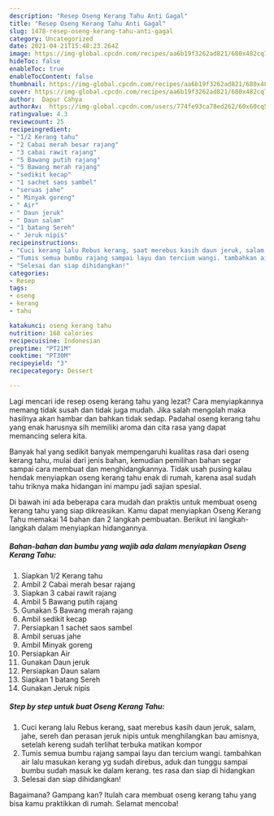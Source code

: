 ```yaml
---
description: "Resep Oseng Kerang Tahu Anti Gagal"
title: "Resep Oseng Kerang Tahu Anti Gagal"
slug: 1478-resep-oseng-kerang-tahu-anti-gagal
category: Uncategorized
date: 2021-04-21T15:48:23.264Z
image: https://img-global.cpcdn.com/recipes/aa6b19f3262ad821/680x482cq70/oseng-kerang-tahu-foto-resep-utama.jpg
hideToc: false
enableToc: true
enableTocContent: false
thumbnail: https://img-global.cpcdn.com/recipes/aa6b19f3262ad821/680x482cq70/oseng-kerang-tahu-foto-resep-utama.jpg
cover: https://img-global.cpcdn.com/recipes/aa6b19f3262ad821/680x482cq70/oseng-kerang-tahu-foto-resep-utama.jpg
author:  Dapur Cahya
authorAv:  https://img-global.cpcdn.com/users/774fe93ca78ed262/60x60cq50/avatar.jpg
ratingvalue: 4.3
reviewcount: 25
recipeingredient:
- "1/2 Kerang tahu"
- "2 Cabai merah besar rajang"
- "3 cabai rawit rajang"
- "5 Bawang putih rajang"
- "5 Bawang merah rajang"
- "sedikit kecap"
- "1 sachet saos sambel"
- "seruas jahe"
- " Minyak goreng"
- " Air"
- " Daun jeruk"
- " Daun salam"
- "1 batang Sereh"
- " Jeruk nipis"
recipeinstructions:
- "Cuci kerang lalu Rebus kerang, saat merebus kasih daun jeruk, salam, jahe, sereh dan perasan jeruk nipis untuk menghilangkan bau amisnya, setelah kereng sudah terlihat terbuka matikan kompor"
- "Tumis semua bumbu rajang sampai layu dan tercium wangi. tambahkan air lalu masukan kerang yg sudah direbus, aduk dan tunggu sampai bumbu sudah masuk ke dalam kerang. tes rasa dan siap di hidangkan"
- "Selesai dan siap dihidangkan!"
categories:
- Resep
tags:
- oseng
- kerang
- tahu

katakunci: oseng kerang tahu 
nutrition: 168 calories
recipecuisine: Indonesian
preptime: "PT21M"
cooktime: "PT30M"
recipeyield: "3"
recipecategory: Dessert

---
```



Lagi mencari ide resep oseng kerang tahu yang lezat? Cara menyiapkannya memang tidak susah dan tidak juga mudah. Jika salah mengolah maka hasilnya akan hambar dan bahkan tidak sedap. Padahal oseng kerang tahu yang enak harusnya sih memiliki aroma dan cita rasa yang dapat memancing selera kita.




Banyak hal yang sedikit banyak mempengaruhi kualitas rasa dari oseng kerang tahu, mulai dari jenis bahan, kemudian pemilihan bahan segar sampai cara membuat dan menghidangkannya. Tidak usah pusing kalau hendak menyiapkan oseng kerang tahu enak di rumah, karena asal sudah tahu triknya maka hidangan ini mampu jadi sajian spesial.


Di bawah ini ada beberapa cara mudah dan praktis untuk membuat oseng kerang tahu yang siap dikreasikan. Kamu dapat menyiapkan Oseng Kerang Tahu memakai 14 bahan dan 2 langkah pembuatan. Berikut ini langkah-langkah dalam menyiapkan hidangannya.

<!--inarticleads1-->

##### Bahan-bahan dan bumbu yang wajib ada dalam menyiapkan Oseng Kerang Tahu:

1. Siapkan 1/2 Kerang tahu
1. Ambil 2 Cabai merah besar rajang
1. Siapkan 3 cabai rawit rajang
1. Ambil 5 Bawang putih rajang
1. Gunakan 5 Bawang merah rajang
1. Ambil sedikit kecap
1. Persiapkan 1 sachet saos sambel
1. Ambil seruas jahe
1. Ambil  Minyak goreng
1. Persiapkan  Air
1. Gunakan  Daun jeruk
1. Persiapkan  Daun salam
1. Siapkan 1 batang Sereh
1. Gunakan  Jeruk nipis




<!--inarticleads2-->

##### Step by step untuk buat Oseng Kerang Tahu:

1. Cuci kerang lalu Rebus kerang, saat merebus kasih daun jeruk, salam, jahe, sereh dan perasan jeruk nipis untuk menghilangkan bau amisnya, setelah kereng sudah terlihat terbuka matikan kompor
1. Tumis semua bumbu rajang sampai layu dan tercium wangi. tambahkan air lalu masukan kerang yg sudah direbus, aduk dan tunggu sampai bumbu sudah masuk ke dalam kerang. tes rasa dan siap di hidangkan
1. Selesai dan siap dihidangkan!



Bagaimana? Gampang kan? Itulah cara membuat oseng kerang tahu yang bisa kamu praktikkan di rumah. Selamat mencoba!
